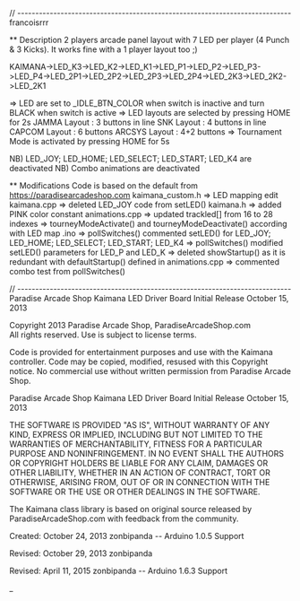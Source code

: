 // ----------------------------------------------------------------------------
francoisrrr

** Description
  2 players arcade panel layout with 7 LED per player (4 Punch & 3 Kicks). It works fine with a 1 player layout too ;)

  KAIMANA->LED_K3->LED_K2->LED_K1->LED_P1->LED_P2->LED_P3->LED_P4->LED_2P1->LED_2P2->LED_2P3->LED_2P4->LED_2K3->LED_2K2->LED_2K1

  => LED are set to _IDLE_BTN_COLOR when switch is inactive and turn BLACK when switch is active
  => LED layouts are selected by pressing HOME for 2s
      JAMMA Layout : 3 buttons in line
      SNK Layout : 4 buttons in line
      CAPCOM Layout : 6 buttons
      ARCSYS Layout : 4+2 buttons
  => Tournament Mode is activated by pressing HOME for 5s

  NB) LED_JOY; LED_HOME; LED_SELECT; LED_START; LED_K4 are deactivated
  NB) Combo animations are deactivated


** Modifications
  Code is based on the default from https://paradisearcadeshop.com
  kaimana_custom.h   => LED mapping edit
  kaimana.cpp        => deleted LED_JOY code from setLED()
  kaimana.h          => added PINK color constant
  animations.cpp     => updated trackled[] from 16 to 28 indexes
                     => tourneyModeActivate() and tourneyModeDeactivate() according with LED map
  .ino               => pollSwitches() commented setLED() for LED_JOY; LED_HOME; LED_SELECT; LED_START; LED_K4
                     => pollSwitches() modified setLED() parameters for LED_P and LED_K
                     => deleted showStartup() as it is redundant with defaultStartup() defined in animations.cpp
                     => commented combo test from pollSwitches()

// ----------------------------------------------------------------------------
Paradise Arcade Shop Kaimana LED Driver Board
Initial Release October 15, 2013


Copyright 2013 Paradise Arcade Shop, ParadiseArcadeShop.com  
All rights reserved.  Use is subject to license terms.

Code is provided for entertainment purposes and use with the Kaimana controller.
Code may be copied, modified, resused with this Copyright notice.
No commercial use without written permission from Paradise Arcade Shop.

Paradise Arcade Shop Kaimana LED Driver Board
Initial Release October 15, 2013

THE SOFTWARE IS PROVIDED "AS IS", WITHOUT WARRANTY OF ANY KIND, EXPRESS OR
IMPLIED, INCLUDING BUT NOT LIMITED TO THE WARRANTIES OF MERCHANTABILITY,
FITNESS FOR A PARTICULAR PURPOSE AND NONINFRINGEMENT. IN NO EVENT SHALL THE
AUTHORS OR COPYRIGHT HOLDERS BE LIABLE FOR ANY CLAIM, DAMAGES OR OTHER
LIABILITY, WHETHER IN AN ACTION OF CONTRACT, TORT OR OTHERWISE, ARISING FROM,
OUT OF OR IN CONNECTION WITH THE SOFTWARE OR THE USE OR OTHER DEALINGS IN
THE SOFTWARE.



The Kaimana class library is based on original source released by ParadiseArcadeShop.com
with feedback from the community.

Created:  October 24, 2013    zonbipanda  -- Arduino 1.0.5 Support

Revised:  October 29, 2013    zonbipanda

Revised:  April   11, 2015    zonbipanda  -- Arduino 1.6.3 Support

_